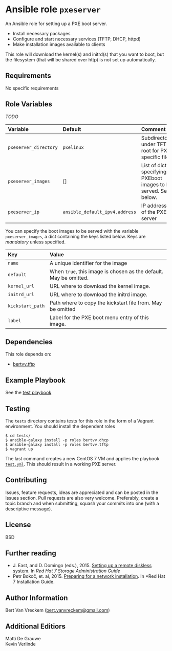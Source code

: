 # Ansible role `pxeserver`

An Ansible role for setting up a PXE boot server.

- Install necessary packages
- Configure and start necessary services (TFTP, DHCP, httpd)
- Make installation images available to clients

This role will download the kernel(s) and initrd(s) that you want to boot, but the filesystem (that will be shared over http) is not set up automatically.

## Requirements

No specific requirements

## Role Variables

*TODO*

| Variable              | Default                        | Comment                                                              |
| :---                  | :---                           | :---                                                                 |
| `pxeserver_directory` | `pxelinux`                     | Subdirectory under TFTP root for PXE specific files                  |
| `pxeserver_images`    | []                             | List of dicts specifying PXEboot images to be served. See below. |
| `pxeserver_ip`        | `ansible_default_ipv4.address` | IP address of the PXE server                                         |

You can specify the boot images to be served with the variable `pxeserver_images`, a dict containing the keys listed below. Keys are *mandatory* unless specified.

| Key              | Value                                                             |
| :---             | :---                                                              |
| `name`           | A unique identifier for the image                                 |
| `default`        | When `true`, this image is chosen as the default. May be omitted. |
| `kernel_url`     | URL where to download the kernel image.                           |
| `initrd_url`     | URL where to download the initrd image.                           |
| `kickstart_path` | Path where to copy the kickstart file from. May be omitted        |
| `label`          | Label for the PXE boot menu entry of this image.                  |

## Dependencies

This role depends on:

- [bertvv.tftp](https://galaxy.ansible.com/list#/roles/3597)

## Example Playbook

See the [test playbook](tests/test.yml)

## Testing

The `tests` directory contains tests for this role in the form of a Vagrant environment. You should install the dependent roles

```ShellSession
$ cd tests/
$ ansible-galaxy install -p roles bertvv.dhcp
$ ansible-galaxy install -p roles bertvv.tftp
$ vagrant up
```

The last command creates a new CentOS 7 VM and applies the playbook [`test.yml`](tests/test.yml). This should result in a working PXE server.

## Contributing

Issues, feature requests, ideas are appreciated and can be posted in the Issues section. Pull requests are also very welcome. Preferably, create a topic branch and when submitting, squash your commits into one (with a descriptive message).

## License

BSD

## Further reading

- J. East, and D. Domingo (eds.), 2015. [Setting up a remote diskless system](https://access.redhat.com/documentation/en-US/Red_Hat_Enterprise_Linux/7/html/Storage_Administration_Guide/ch-disklesssystems.html). In *Red Hat 7 Storage Administration Guide*
- Petr Bokoč, et. al, 2015. [Preparing for a network installation](https://access.redhat.com/documentation/en-US/Red_Hat_Enterprise_Linux/7/html/Installation_Guide/chap-installation-server-setup.html). In *Red Hat 7 Installation Guide.

## Author Information

Bert Van Vreckem (bert.vanvreckem@gmail.com)

## Additional Editiors

Matti De Grauwe  
Kevin Verlinde
